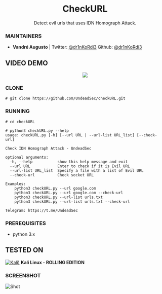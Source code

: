 <h1 align="center">CheckURL</h1>
<p align="center">
  Detect evil urls that uses IDN Homograph Attack.
</p>

### MAINTAINERS
* **Vandré Augusto** | 
Twitter: <a href="https://twitter.com/dr1nKoRdi3">@dr1nKoRdi3</a>
Github: <a href="https://github.com/dr1nk0rdi3">@dr1nKoRdi3</a>

## VIDEO DEMO
<p align="center">
<a href="https://youtu.be/joQxGtuyfZU">
  <img src="https://raw.githubusercontent.com/UndeadSec/checkURL/master/video.png" />
</a></p>

### CLONE
```
# git clone https://github.com/UndeadSec/checkURL.git
```

### RUNNING
```
# cd checkURL
```

```
# python3 checkURL.py --help
usage: checkURL.py [-h] [--url URL | --url-list URL_list] [--check-url]

Check IDN Homograph Attack - UndeadSec

optional arguments:
  -h, --help           show this help message and exit
  --url URL            Enter to check if it is Evil URL
  --url-list URL_list  Specify a file with a list of Evil URL
  --check-url          Check socket URL

Examples:
    python3 checkURL.py --url google.com
    python3 checkURL.py --url google.com --check-url
    python3 checkURL.py --url-list urls.txt
    python3 checkURL.py --url-list urls.txt --check-url

Telegram: https://t.me/UndeadSec
```
### PREREQUISITES

* python 3.x 

## TESTED ON
[![Kali)](https://www.google.com/s2/favicons?domain=https://www.kali.org/)](https://www.kali.org) **Kali Linux - ROLLING EDITION**

### SCREENSHOT
![Shot](https://github.com/UndeadSec/checkURL/blob/master/screenshot.png)
